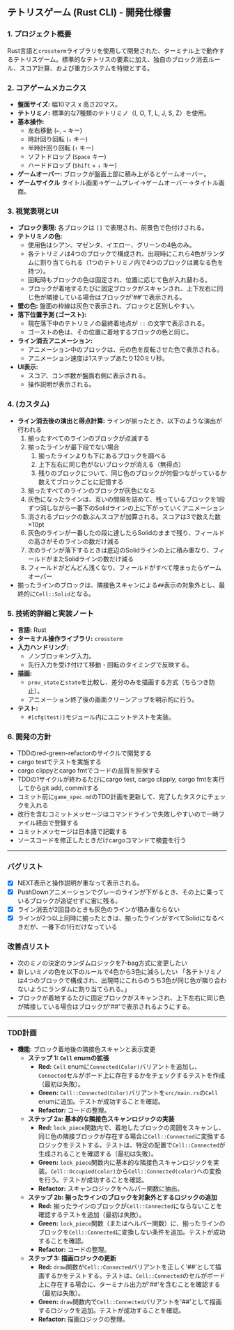 ## テトリスゲーム (Rust CLI) - 開発仕様書

### 1. プロジェクト概要

Rust言語と`crossterm`ライブラリを使用して開発された、ターミナル上で動作するテトリスゲーム。標準的なテトリスの要素に加え、独自のブロック消去ルール、スコア計算、および重力システムを特徴とする。

### 2. コアゲームメカニクス

*   **盤面サイズ:** 幅10マス x 高さ20マス。
*   **テトリミノ:** 標準的な7種類のテトリミノ（I, O, T, L, J, S, Z）を使用。
*   **基本操作:**
    *   左右移動 (`←`, `→` キー)
    *   時計回り回転 (`↓` キー)
    *   半時計回り回転 (`↑` キー)
    *   ソフトドロップ (`Space` キー)
    *   ハードドロップ (`Shift` + `↓` キー)
*   **ゲームオーバー:** ブロックが盤面上部に積み上がるとゲームオーバー。
*   **ゲームサイクル** タイトル画面→ゲームプレイ→ゲームオーバー→タイトル画面。

### 3. 視覚表現とUI

*   **ブロック表現:** 各ブロックは `[]` で表現され、前景色で色付けされる。
*   **テトリミノの色:**
    *   使用色はシアン、マゼンタ、イエロー、グリーンの4色のみ。
    *   各テトリミノは4つのブロックで構成され、出現時にこれら4色がランダムに割り当てられる（1つのテトリミノ内で4つのブロックは異なる色を持つ）。
    *   回転時もブロックの色は固定され、位置に応じて色が入れ替わる。
    *   ブロックが着地するたびに固定ブロックがスキャンされ、上下左右に同じ色が隣接している場合はブロックが'##'で表示される。
*   **壁の色:** 盤面の枠線は灰色で表示され、ブロックと区別しやすい。
*   **落下位置予測 (ゴースト):**
    *   現在落下中のテトリミノの最終着地点が `::` の文字で表示される。
    *   ゴーストの色は、その位置に着地するブロックの色と同じ。
*   **ライン消去アニメーション:**
    *   アニメーション中のブロックは、元の色を反転させた色で表示される。
    *   アニメーション速度は1ステップあたり120ミリ秒。
*   **UI表示:**
    *   スコア、コンボ数が盤面右側に表示される。
    *   操作説明が表示される。

### 4.  (カスタム)

*   **ライン消去後の演出と得点計算:** ラインが揃ったとき、以下のような演出が行われる
    1. 揃ったすべてのラインのブロックが点滅する
    2. 揃ったラインが最下段でない場合
        1. 揃ったラインよりも下にあるブロックを調べる
        2. 上下左右に同じ色がないブロックが消える（無得点）
        3. 残りのブロックについて、同じ色のブロックが何個つながっているか数えてブロックごとに記憶する
    3. 揃ったすべてのラインのブロックが灰色になる
    4. 灰色になったラインは、互いの間隔を詰めて、残っているブロックを1段ずつ消しながら一番下のSolidラインの上に下がっていくアニメーション
    5. 消されるブロックの数ぶんスコアが加算される。スコアは3で数えた数×10pt
    6. 灰色のラインが一番したの段に達したらSolidのままで残り、フィールドの高さがそのラインの数だけ減る
    7. 次のラインが落下するときは底辺のSolidラインの上に積み重なり、フィールドがまたSolidラインの数だけ減る
    8. フィールドがどんどん浅くなり、フィールドがすべて埋まったらゲームオーバー
*   揃ったラインのブロックは、隣接色スキャンによる`##`表示の対象外とし、最終的に`Cell::Solid`となる。

### 5. 技術的詳細と実装ノート

*   **言語:** Rust
*   **ターミナル操作ライブラリ:** `crossterm`
*   **入力ハンドリング:**
    *   ノンブロッキング入力。
    *   先行入力を受け付けて移動・回転のタイミングで反映する。
*   **描画:**
    *   `prev_state`と`state`を比較し、差分のみを描画する方式（ちらつき防止）。
    *   アニメーション終了後の画面クリーンアップを明示的に行う。
*   **テスト:**
    *   `#[cfg(test)]`モジュール内にユニットテストを実装。

### 6. 開発の方針

*    TDDのred-green-refactorのサイクルで開発する
*    cargo testでテストを実施する
*    cargo clippyとcargo fmtでコードの品質を担保する
*    TDDの1サイクルが終わるたびにcargo test, cargo clipply, cargo fmtを実行してからgit add, commitする
*    コミット前に`game_spec.md`のTDD計画を更新して、完了したタスクにチェックを入れる
*    改行を含むコミットメッセージはコマンドラインで失敗しやすいので一時ファイル経由で登録する
*    コミットメッセージは日本語で記載する
*    ソースコードを修正したときだけcargoコマンドで検査を行う

---

### バグリスト

*   [x] NEXT表示と操作説明が重なって表示される。
*   [x] PushDownアニメーションでグレーのラインが下がるとき、その上に乗っているブロックが追従せずに宙に残る。
*   [x] ライン消去が2回目のときも灰色のラインが積み重ならない
*   [x] ラインが2つ以上同時に揃ったときは、揃ったラインがすべてSolidになるべきだが、一番下の1行だけなっている

### 改善点リスト

*    次のミノの決定のランダムロジックを7-bag方式に変更したい
*    新しいミノの色を以下のルールで4色から3色に減らしたい
        「各テトリミノは4つのブロックで構成され、出現時にこれらのうち3色が同じ色が隣り合わないようにランダムに割り当てられる。」
*    ブロックが着地するたびに固定ブロックがスキャンされ、上下左右に同じ色が隣接している場合はブロックが'##'で表示されるようにする。

---

### TDD計画

*   **機能:** ブロック着地後の隣接色スキャンと表示変更
    *   **ステップ 1: `Cell` enumの拡張**
        *   **Red:** `Cell` enumに`Connected(Color)`バリアントを追加し、`Connected`セルがボード上に存在するかをチェックするテストを作成（最初は失敗）。
        *   **Green:** `Cell::Connected(Color)`バリアントを`src/main.rs`の`Cell` enumに追加。テストが成功することを確認。
        *   **Refactor:** コードの整理。
    *   **ステップ 2a: 基本的な隣接色スキャンロジックの実装**
        *   **Red:** `lock_piece`関数内で、着地したブロックの周囲をスキャンし、同じ色の隣接ブロックが存在する場合に`Cell::Connected`に変換するロジックをテストする。テストは、特定の配置で`Cell::Connected`が生成されることを確認する（最初は失敗）。
        *   **Green:** `lock_piece`関数内に基本的な隣接色スキャンロジックを実装。`Cell::Occupied(color)`から`Cell::Connected(color)`への変換を行う。テストが成功することを確認。
        *   **Refactor:** スキャンロジックをヘルパー関数に抽出。
    *   **ステップ 2b: 揃ったラインのブロックを対象外とするロジックの追加**
        *   **Red:** 揃ったラインのブロックが`Cell::Connected`にならないことを確認するテストを追加（最初は失敗）。
        *   **Green:** `lock_piece`関数（またはヘルパー関数）に、揃ったラインのブロックを`Cell::Connected`に変換しない条件を追加。テストが成功することを確認。
        *   **Refactor:** コードの整理。
    *   **ステップ 3: 描画ロジックの更新**
        *   **Red:** `draw`関数が`Cell::Connected`バリアントを正しく'##'として描画するかをテストする。テストは、`Cell::Connected`のセルがボード上に存在する場合に、ターミナル出力が'##'を含むことを確認する（最初は失敗）。
        *   **Green:** `draw`関数内で`Cell::Connected`バリアントを'##'として描画するロジックを追加。テストが成功することを確認。
        *   **Refactor:** 描画ロジックの整理。
